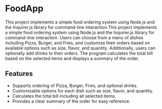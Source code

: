 
# FoodApp

This project implements a simple food ordering system using Node.js and the Inquirer.js library for command-line interaction.This project implements a simple food ordering system using Node.js and the Inquirer.js library for command-line interaction. Users can choose from a menu of dishes including Pizza, Burger, and Fries, and customize their orders based on available options such as size, flavor, and quantity. Additionally, users can optionally add drinks to their orders. The program calculates the total bill based on the selected items and displays a summary of the order.


## Features

- Supports ordering of Pizza, Burger, Fries, and optional drinks.
- Customizable options for each dish such as size, flavor, and quantity.
- Calculates the total bill including all selected items.
- Provides a clear summary of the order for easy reference.
